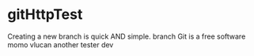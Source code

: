 # gitHttpTest
Creating a new branch is quick AND simple.
branch
Git is a free software
momo
vlucan
another tester dev
